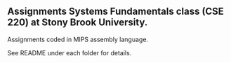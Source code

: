## Assignments Systems Fundamentals class (CSE 220) at Stony Brook University.

Assignments coded in MIPS assembly language.

See README under each folder for details.

